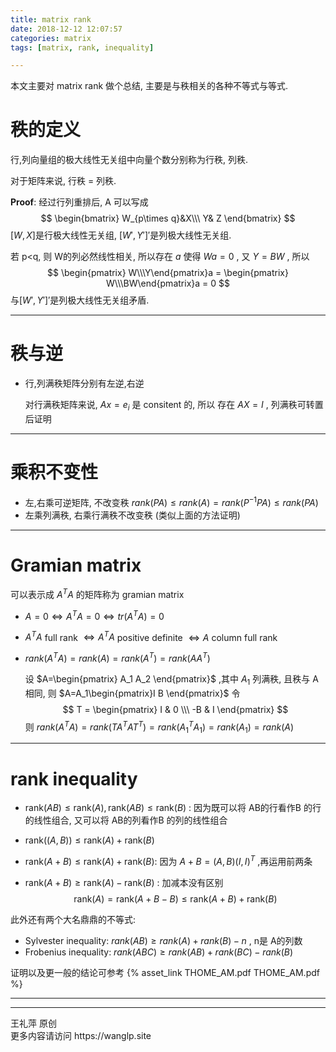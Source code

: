 ```yaml
---
title: matrix rank
date: 2018-12-12 12:07:57
categories: matrix
tags: [matrix, rank, inequality]

---
```


本文主要对 matrix rank 做个总结, 主要是与秩相关的各种不等式与等式. 

<!--more-->

# 秩的定义

 行,列向量组的极大线性无关组中向量个数分别称为行秩, 列秩. 

对于矩阵来说, 行秩 = 列秩. 

**Proof**: 经过行列重排后, A 可以写成 
$$
\begin{bmatrix}
W_{p\times q}&X\\\
Y& Z
\end{bmatrix}
$$
$[W,X]$是行极大线性无关组, $[W',Y']'$是列极大线性无关组. 

若 p<q, 则 W的列必然线性相关, 所以存在 $a$ 使得 $Wa=0$ , 又 $Y = BW$ , 所以
$$
\begin{pmatrix} W\\\Y\end{pmatrix}a = \begin{pmatrix} W\\\BW\end{pmatrix}a = 0
$$
与$[W',Y']'$是列极大线性无关组矛盾. 

-----

# 秩与逆

- 行,列满秩矩阵分别有左逆,右逆

  对行满秩矩阵来说, $Ax=e_i$ 是 consitent 的, 所以 存在 $AX =I$ , 列满秩可转置后证明



-----

# 乘积不变性

- 左,右乘可逆矩阵, 不改变秩 $rank(PA)\le rank(A) = rank(P^{-1}PA)\le rank(PA)$
- 左乘列满秩, 右乘行满秩不改变秩 (类似上面的方法证明)





----------

# Gramian matrix 

可以表示成 $A^TA$ 的矩阵称为 gramian matrix 

- $A=0\iff A^TA=0 \iff tr(A^TA)=0$

- $A^TA$ full rank $\iff A^TA$ positive definite $\iff A$ column full rank 

- $rank(A^TA) = rank(A) = rank(A^T) = rank(AA^T)$ 

  设 $A=\begin{pmatrix} A_1 A_2 \end{pmatrix}$ ,其中 $A_1$ 列满秩, 且秩与 A 相同, 则 $A=A_1\begin{pmatrix}I B \end{pmatrix}$  令
  $$
  T = \begin{pmatrix} I & 0 \\\ -B & I \end{pmatrix}
  $$
   则 $rank(A^TA)=rank(TA^TAT^T)=rank(A_1^TA_1)=rank(A_1)=rank(A)$





-----

# rank inequality

- $\text{rank}(AB)\le \text{rank}(A) ,\text{rank}(AB)\le \text{rank}(B)$ : 因为既可以将 AB的行看作B 的行的线性组合, 又可以将 AB的列看作B 的列的线性组合

- $\text{rank}((A,B))\le \text{rank}(A) +\text{rank}(B)$

- $\text{rank}(A+B)\le \text{rank}(A) +\text{rank}(B)$: 因为 $A+B = (A,B)(I,I)^T$ ,再运用前两条

- $\text{rank}(A+B)\ge\text{rank}(A) -\text{rank}(B)$ : 加减本没有区别
  $$
  \text{rank}(A)= \text{rank}(A+B-B)\le \text{rank}(A+B) + \text{rank}(B)
  $$




此外还有两个大名鼎鼎的不等式:

- Sylvester inequality: $rank(AB)\ge rank(A)+rank(B) -n$ , n是 A的列数
- Frobenius inequality: $rank(ABC) \ge rank(AB)+rank(BC) -rank(B)$

证明以及更一般的结论可参考 {% asset_link THOME_AM.pdf THOME_AM.pdf %}





------




<hr>
 王礼萍  原创<br>
 更多内容请访问 https://wanglp.site <br>

